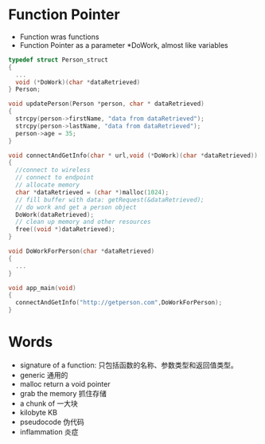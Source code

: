 # Function Pointer
- Function wras functions
- Function Pointer as a parameter *DoWork, almost like variables

```C++
typedef struct Person_struct
{
  ...
  void (*DoWork)(char *dataRetrieved)
} Person;

void updatePerson(Person *person, char * dataRetrieved)
{
  strcpy(person->firstName, "data from dataRetrieved");
  strcpy(person->lastName, "data from dataRetrieved");
  person->age = 35;
}

void connectAndGetInfo(char * url,void (*DoWork)(char *dataRetrieved))
{
  //connect to wireless
  // connect to endpoint
  // allocate memory
  char *dataRetrieved = (char *)malloc(1024);
  // fill buffer with data: getRequest(&dataRetrieved);
  // do work and get a person object
  DoWork(dataRetrieved);
  // clean up memory and other resources
  free((void *)dataRetrieved);
}

void DoWorkForPerson(char *dataRetrieved)
{
  ...
}

void app_main(void)
{
  connectAndGetInfo("http://getperson.com",DoWorkForPerson);
}

```






# Words
- signature of a function: 只包括函数的名称、参数类型和返回值类型。
- generic 通用的
- malloc return a void pointer
- grab the memory 抓住存储
- a chunk of 一大块
- kilobyte KB
- pseudocode 伪代码
- inflammation 炎症
